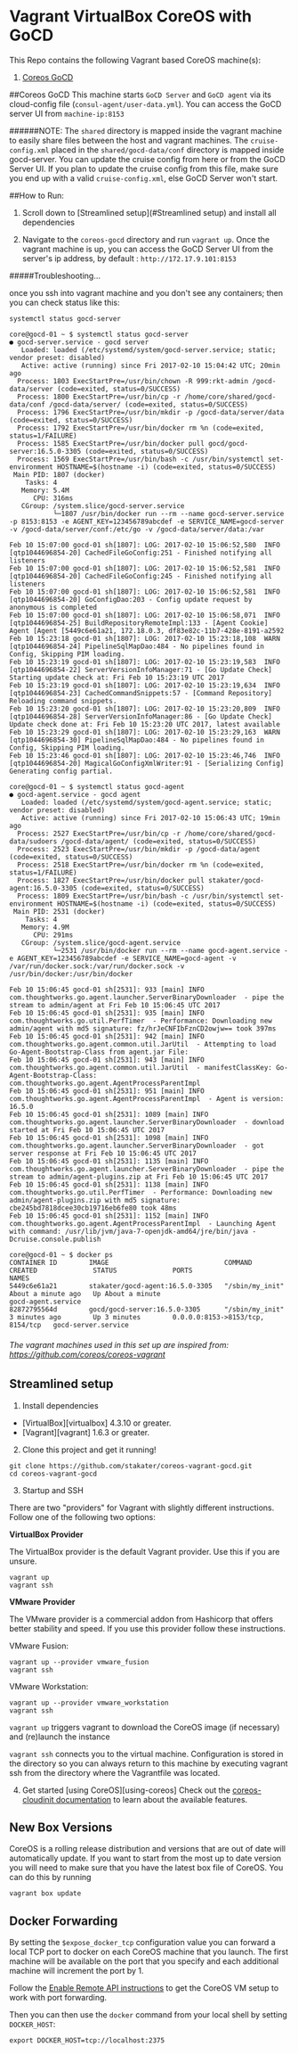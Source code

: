 # Vagrant VirtualBox CoreOS with GoCD
This Repo contains the following Vagrant based CoreOS machine(s):

1. [Coreos GoCD]()



##Coreos GoCD
This machine starts `GoCD Server` and `GoCD agent` via its cloud-config file (`consul-agent/user-data.yml`).
You can access the GoCD server UI from `machine-ip:8153`

######NOTE:
The `shared` directory is mapped inside the vagrant machine to easily share files between the host and vagrant machines.
The `cruise-config.xml` placed in the `shared/gocd-data/conf` directory is mapped inside gocd-server. You can update the cruise config from here or from the GoCD Server UI. If you plan to update the cruise config from this file, make sure you end up with a valid `cruise-config.xml`, else GoCD Server won't start.


##How to Run:

1. Scroll down to [Streamlined setup](#Streamlined setup) and install all dependencies

2. Navigate to the `coreos-gocd` directory and run `vagrant up`. Once the vagrant machine is up, you can access the GoCD Server UI from the server's ip address, by default : `http://172.17.9.101:8153`

#####Troubleshooting...

once you ssh into vagrant machine and you don't see any containers; then you can check status like this:

```
systemctl status gocd-server

core@gocd-01 ~ $ systemctl status gocd-server
● gocd-server.service - gocd server
   Loaded: loaded (/etc/systemd/system/gocd-server.service; static; vendor preset: disabled)
   Active: active (running) since Fri 2017-02-10 15:04:42 UTC; 20min ago
  Process: 1803 ExecStartPre=/usr/bin/chown -R 999:rkt-admin /gocd-data/server (code=exited, status=0/SUCCESS)
  Process: 1800 ExecStartPre=/usr/bin/cp -r /home/core/shared/gocd-data/conf /gocd-data/server/ (code=exited, status=0/SUCCESS)
  Process: 1796 ExecStartPre=/usr/bin/mkdir -p /gocd-data/server/data (code=exited, status=0/SUCCESS)
  Process: 1792 ExecStartPre=/usr/bin/docker rm %n (code=exited, status=1/FAILURE)
  Process: 1585 ExecStartPre=/usr/bin/docker pull gocd/gocd-server:16.5.0-3305 (code=exited, status=0/SUCCESS)
  Process: 1569 ExecStartPre=/usr/bin/bash -c /usr/bin/systemctl set-environment HOSTNAME=$(hostname -i) (code=exited, status=0/SUCCESS)
 Main PID: 1807 (docker)
    Tasks: 4
   Memory: 5.4M
      CPU: 316ms
   CGroup: /system.slice/gocd-server.service
           └─1807 /usr/bin/docker run --rm --name gocd-server.service -p 8153:8153 -e AGENT_KEY=123456789abcdef -e SERVICE_NAME=gocd-server -v /gocd-data/server/conf:/etc/go -v /gocd-data/server/data:/var

Feb 10 15:07:00 gocd-01 sh[1807]: LOG: 2017-02-10 15:06:52,580  INFO [qtp1044696854-20] CachedFileGoConfig:251 - Finished notifying all listeners
Feb 10 15:07:00 gocd-01 sh[1807]: LOG: 2017-02-10 15:06:52,581  INFO [qtp1044696854-20] CachedFileGoConfig:245 - Finished notifying all listeners
Feb 10 15:07:00 gocd-01 sh[1807]: LOG: 2017-02-10 15:06:52,581  INFO [qtp1044696854-20] GoConfigDao:203 - Config update request by anonymous is completed
Feb 10 15:07:00 gocd-01 sh[1807]: LOG: 2017-02-10 15:06:58,071  INFO [qtp1044696854-25] BuildRepositoryRemoteImpl:133 - [Agent Cookie] Agent [Agent [5449c6e61a21, 172.18.0.3, df83e82c-11b7-428e-8191-a2592
Feb 10 15:23:18 gocd-01 sh[1807]: LOG: 2017-02-10 15:23:18,108  WARN [qtp1044696854-24] PipelineSqlMapDao:484 - No pipelines found in Config, Skipping PIM loading.
Feb 10 15:23:19 gocd-01 sh[1807]: LOG: 2017-02-10 15:23:19,583  INFO [qtp1044696854-22] ServerVersionInfoManager:71 - [Go Update Check] Starting update check at: Fri Feb 10 15:23:19 UTC 2017
Feb 10 15:23:19 gocd-01 sh[1807]: LOG: 2017-02-10 15:23:19,634  INFO [qtp1044696854-23] CachedCommandSnippets:57 - [Command Repository] Reloading command snippets.
Feb 10 15:23:20 gocd-01 sh[1807]: LOG: 2017-02-10 15:23:20,809  INFO [qtp1044696854-28] ServerVersionInfoManager:86 - [Go Update Check] Update check done at: Fri Feb 10 15:23:20 UTC 2017, latest available
Feb 10 15:23:29 gocd-01 sh[1807]: LOG: 2017-02-10 15:23:29,163  WARN [qtp1044696854-30] PipelineSqlMapDao:484 - No pipelines found in Config, Skipping PIM loading.
Feb 10 15:23:46 gocd-01 sh[1807]: LOG: 2017-02-10 15:23:46,746  INFO [qtp1044696854-20] MagicalGoConfigXmlWriter:91 - [Serializing Config] Generating config partial.

```

```
core@gocd-01 ~ $ systemctl status gocd-agent 
● gocd-agent.service - gocd agent
   Loaded: loaded (/etc/systemd/system/gocd-agent.service; static; vendor preset: disabled)
   Active: active (running) since Fri 2017-02-10 15:06:43 UTC; 19min ago
  Process: 2527 ExecStartPre=/usr/bin/cp -r /home/core/shared/gocd-data/sudoers /gocd-data/agent/ (code=exited, status=0/SUCCESS)
  Process: 2523 ExecStartPre=/usr/bin/mkdir -p /gocd-data/agent (code=exited, status=0/SUCCESS)
  Process: 2518 ExecStartPre=/usr/bin/docker rm %n (code=exited, status=1/FAILURE)
  Process: 1827 ExecStartPre=/usr/bin/docker pull stakater/gocd-agent:16.5.0-3305 (code=exited, status=0/SUCCESS)
  Process: 1809 ExecStartPre=/usr/bin/bash -c /usr/bin/systemctl set-environment HOSTNAME=$(hostname -i) (code=exited, status=0/SUCCESS)
 Main PID: 2531 (docker)
    Tasks: 4
   Memory: 4.9M
      CPU: 291ms
   CGroup: /system.slice/gocd-agent.service
           └─2531 /usr/bin/docker run --rm --name gocd-agent.service -e AGENT_KEY=123456789abcdef -e SERVICE_NAME=gocd-agent -v /var/run/docker.sock:/var/run/docker.sock -v /usr/bin/docker:/usr/bin/docker

Feb 10 15:06:45 gocd-01 sh[2531]: 933 [main] INFO com.thoughtworks.go.agent.launcher.ServerBinaryDownloader  - pipe the stream to admin/agent at Fri Feb 10 15:06:45 UTC 2017
Feb 10 15:06:45 gocd-01 sh[2531]: 935 [main] INFO com.thoughtworks.go.util.PerfTimer  - Performance: Downloading new admin/agent with md5 signature: fz/hrJeCNFIbFznCD2owjw== took 397ms
Feb 10 15:06:45 gocd-01 sh[2531]: 942 [main] INFO com.thoughtworks.go.agent.common.util.JarUtil  - Attempting to load Go-Agent-Bootstrap-Class from agent.jar File:
Feb 10 15:06:45 gocd-01 sh[2531]: 943 [main] INFO com.thoughtworks.go.agent.common.util.JarUtil  - manifestClassKey: Go-Agent-Bootstrap-Class: com.thoughtworks.go.agent.AgentProcessParentImpl
Feb 10 15:06:45 gocd-01 sh[2531]: 951 [main] INFO com.thoughtworks.go.agent.AgentProcessParentImpl  - Agent is version: 16.5.0
Feb 10 15:06:45 gocd-01 sh[2531]: 1089 [main] INFO com.thoughtworks.go.agent.launcher.ServerBinaryDownloader  - download started at Fri Feb 10 15:06:45 UTC 2017
Feb 10 15:06:45 gocd-01 sh[2531]: 1098 [main] INFO com.thoughtworks.go.agent.launcher.ServerBinaryDownloader  - got server response at Fri Feb 10 15:06:45 UTC 2017
Feb 10 15:06:45 gocd-01 sh[2531]: 1135 [main] INFO com.thoughtworks.go.agent.launcher.ServerBinaryDownloader  - pipe the stream to admin/agent-plugins.zip at Fri Feb 10 15:06:45 UTC 2017
Feb 10 15:06:45 gocd-01 sh[2531]: 1138 [main] INFO com.thoughtworks.go.util.PerfTimer  - Performance: Downloading new admin/agent-plugins.zip with md5 signature: cbe245bd7818dcee30cb19716eb6fe80 took 48ms
Feb 10 15:06:45 gocd-01 sh[2531]: 1152 [main] INFO com.thoughtworks.go.agent.AgentProcessParentImpl  - Launching Agent with command: /usr/lib/jvm/java-7-openjdk-amd64/jre/bin/java -Dcruise.console.publish

```

```
core@gocd-01 ~ $ docker ps
CONTAINER ID        IMAGE                             COMMAND             CREATED              STATUS              PORTS                              NAMES
5449c6e61a21        stakater/gocd-agent:16.5.0-3305   "/sbin/my_init"     About a minute ago   Up About a minute                                      gocd-agent.service
82872795564d        gocd/gocd-server:16.5.0-3305      "/sbin/my_init"     3 minutes ago        Up 3 minutes        0.0.0.0:8153->8153/tcp, 8154/tcp   gocd-server.service
```

###### The vagrant machines used in this set up are inspired from: https://github.com/coreos/coreos-vagrant

## Streamlined setup

1) Install dependencies

* [VirtualBox][virtualbox] 4.3.10 or greater.
* [Vagrant][vagrant] 1.6.3 or greater.

2) Clone this project and get it running!

```
git clone https://github.com/stakater/coreos-vagrant-gocd.git
cd coreos-vagrant-gocd
```

3) Startup and SSH

There are two "providers" for Vagrant with slightly different instructions.
Follow one of the following two options:

**VirtualBox Provider**

The VirtualBox provider is the default Vagrant provider. Use this if you are unsure.

```
vagrant up
vagrant ssh
```

**VMware Provider**

The VMware provider is a commercial addon from Hashicorp that offers better stability and speed.
If you use this provider follow these instructions.

VMware Fusion:
```
vagrant up --provider vmware_fusion
vagrant ssh
```

VMware Workstation:
```
vagrant up --provider vmware_workstation
vagrant ssh
```

``vagrant up`` triggers vagrant to download the CoreOS image (if necessary) and (re)launch the instance

``vagrant ssh`` connects you to the virtual machine.
Configuration is stored in the directory so you can always return to this machine by executing vagrant ssh from the directory where the Vagrantfile was located.

4) Get started [using CoreOS][using-coreos]
Check out the [coreos-cloudinit documentation][coreos-cloudinit] to learn about the available features.

[coreos-cloudinit]: https://github.com/coreos/coreos-cloudinit

## New Box Versions

CoreOS is a rolling release distribution and versions that are out of date will automatically update.
If you want to start from the most up to date version you will need to make sure that you have the latest box file of CoreOS. You can do this by running
```
vagrant box update
```


## Docker Forwarding

By setting the `$expose_docker_tcp` configuration value you can forward a local TCP port to docker on
each CoreOS machine that you launch. The first machine will be available on the port that you specify
and each additional machine will increment the port by 1.

Follow the [Enable Remote API instructions][coreos-enabling-port-forwarding] to get the CoreOS VM setup to work with port forwarding.

[coreos-enabling-port-forwarding]: https://coreos.com/docs/launching-containers/building/customizing-docker/#enable-the-remote-api-on-a-new-socket

Then you can then use the `docker` command from your local shell by setting `DOCKER_HOST`:

    export DOCKER_HOST=tcp://localhost:2375

